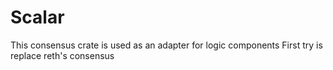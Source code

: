 # Scalar
This consensus crate is used as an adapter for logic components
First try is replace reth's consensus